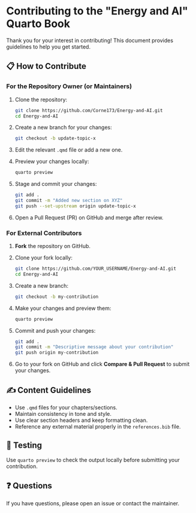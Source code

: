 
# Contributing to the "Energy and AI" Quarto Book

Thank you for your interest in contributing! This document provides guidelines to help you get started.

## 📋 How to Contribute

### For the Repository Owner (or Maintainers)

1. Clone the repository:
   ```bash
   git clone https://github.com/Corne173/Energy-and-AI.git
   cd Energy-and-AI
   ```

2. Create a new branch for your changes:
   ```bash
   git checkout -b update-topic-x
   ```

3. Edit the relevant `.qmd` file or add a new one.

4. Preview your changes locally:
   ```bash
   quarto preview
   ```

5. Stage and commit your changes:
   ```bash
   git add .
   git commit -m "Added new section on XYZ"
   git push --set-upstream origin update-topic-x
   ```

6. Open a Pull Request (PR) on GitHub and merge after review.

### For External Contributors

1. **Fork** the repository on GitHub.
2. Clone your fork locally:
   ```bash
   git clone https://github.com/YOUR_USERNAME/Energy-and-AI.git
   cd Energy-and-AI
   ```

3. Create a new branch:
   ```bash
   git checkout -b my-contribution
   ```

4. Make your changes and preview them:
   ```bash
   quarto preview
   ```

5. Commit and push your changes:
   ```bash
   git add .
   git commit -m "Descriptive message about your contribution"
   git push origin my-contribution
   ```

6. Go to your fork on GitHub and click **Compare & Pull Request** to submit your changes.

## ✍️ Content Guidelines

- Use `.qmd` files for your chapters/sections.
- Maintain consistency in tone and style.
- Use clear section headers and keep formatting clean.
- Reference any external material properly in the `references.bib` file.

## 🧪 Testing

Use `quarto preview` to check the output locally before submitting your contribution.

## ❓ Questions

If you have questions, please open an issue or contact the maintainer.
